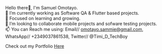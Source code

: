 Hello there👋, I'm Samuel Omotayo.  
🎯 I’m currently working as Software QA & Flutter based projects.  
🌱 Focused on learning and growing.  
👯 I’m looking to collaborate mobile projects and sofware testing projects.  
📫 You can Reach me using: Email// omotayo.sammie@gmail.com, WhatsApp// +2349037861538, Twitter// @Timi_D_TechBoy
                      
Check out my Portfolio [Here](https://samuelomotayo.netlify.app)
